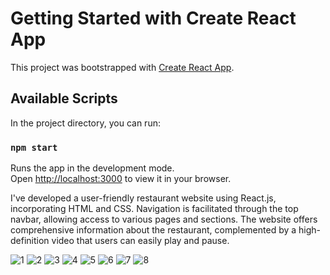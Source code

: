 # Getting Started with Create React App

This project was bootstrapped with [Create React App](https://github.com/facebook/create-react-app).

## Available Scripts

In the project directory, you can run:

### `npm start`

Runs the app in the development mode.\
Open [http://localhost:3000](http://localhost:3000) to view it in your browser.


I've developed a user-friendly restaurant website using React.js, incorporating HTML and CSS. Navigation is facilitated through the top navbar, allowing access to various pages and sections. The website offers comprehensive information about the restaurant, complemented by a high-definition video that users can easily play and pause.


![1](https://github.com/vperovicc/Gericht-Restaurant/assets/80456478/dc5e05c0-021e-4bc6-9b7d-9dc9550bf6a2)
![2](https://github.com/vperovicc/Gericht-Restaurant/assets/80456478/eaa181d9-d478-4ade-96dc-10b9c5028a58)
![3](https://github.com/vperovicc/Gericht-Restaurant/assets/80456478/40035dbd-27fb-475d-8a59-b7c18796113e)
![4](https://github.com/vperovicc/Gericht-Restaurant/assets/80456478/7b000cd2-7cbf-448e-801a-0b737ee1f443)
![5](https://github.com/vperovicc/Gericht-Restaurant/assets/80456478/87c33742-b90e-4f75-ac46-8fc448298150)
![6](https://github.com/vperovicc/Gericht-Restaurant/assets/80456478/80dccdb3-04df-4afd-962c-b39ac5a4ef23)
![7](https://github.com/vperovicc/Gericht-Restaurant/assets/80456478/7962a0fb-72d5-4fa7-b9ea-c18262cc9a26)
![8](https://github.com/vperovicc/Gericht-Restaurant/assets/80456478/fa695f6f-6933-497d-b291-38b50fdd5f10)






